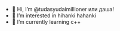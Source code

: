 - 👋 Hi, I’m @tudasyudaimillioner или даша!
- 👀 I’m interested in hihanki hahanki
- 🌱 I’m currently learning c++

<!---
tudasyudaimillioner/tudasyudaimillioner is a ✨ special ✨ repository because its `README.md` (this file) appears on your GitHub profile.
You can click the Preview link to take a look at your changes.
--->
